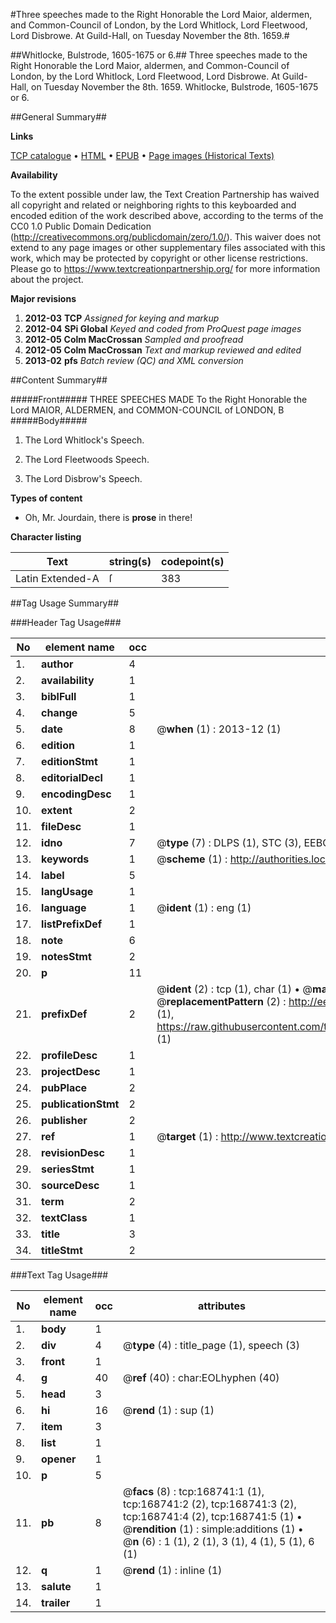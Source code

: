 #Three speeches made to the Right Honorable the Lord Maior, aldermen, and Common-Council of London, by the Lord Whitlock, Lord Fleetwood, Lord Disbrowe. At Guild-Hall, on Tuesday November the 8th. 1659.#

##Whitlocke, Bulstrode, 1605-1675 or 6.##
Three speeches made to the Right Honorable the Lord Maior, aldermen, and Common-Council of London, by the Lord Whitlock, Lord Fleetwood, Lord Disbrowe. At Guild-Hall, on Tuesday November the 8th. 1659.
Whitlocke, Bulstrode, 1605-1675 or 6.

##General Summary##

**Links**

[TCP catalogue](http://www.ota.ox.ac.uk/tcp/)  • 
[HTML](http://tei.it.ox.ac.uk/tcp/Texts-HTML/free/A96/A96410.html)  • 
[EPUB](http://tei.it.ox.ac.uk/tcp/Texts-EPUB/free/A96/A96410.epub) • 
[Page images (Historical Texts)](https://historicaltexts.jisc.ac.uk/eebo-99863606e)

**Availability**

To the extent possible under law, the Text Creation Partnership has waived all copyright and related or neighboring rights to this keyboarded and encoded edition of the work described above, according to the terms of the CC0 1.0 Public Domain Dedication (http://creativecommons.org/publicdomain/zero/1.0/). This waiver does not extend to any page images or other supplementary files associated with this work, which may be protected by copyright or other license restrictions. Please go to https://www.textcreationpartnership.org/ for more information about the project.

**Major revisions**

1. __2012-03__ __TCP__ *Assigned for keying and markup*
1. __2012-04__ __SPi Global__ *Keyed and coded from ProQuest page images*
1. __2012-05__ __Colm MacCrossan__ *Sampled and proofread*
1. __2012-05__ __Colm MacCrossan__ *Text and markup reviewed and edited*
1. __2013-02__ __pfs__ *Batch review (QC) and XML conversion*

##Content Summary##

#####Front#####
THREE SPEECHES MADE To the Right Honorable the Lord MAIOR, ALDERMEN, and COMMON-COUNCIL of LONDON, B
#####Body#####

1. The Lord Whitlock's Speech.

1. The Lord Fleetwoods Speech.

1. The Lord Disbrow's Speech.

**Types of content**

  * Oh, Mr. Jourdain, there is **prose** in there!

**Character listing**


|Text|string(s)|codepoint(s)|
|---|---|---|
|Latin Extended-A|ſ|383|

##Tag Usage Summary##

###Header Tag Usage###

|No|element name|occ|attributes|
|---|---|---|---|
|1.|__author__|4||
|2.|__availability__|1||
|3.|__biblFull__|1||
|4.|__change__|5||
|5.|__date__|8| @__when__ (1) : 2013-12 (1)|
|6.|__edition__|1||
|7.|__editionStmt__|1||
|8.|__editorialDecl__|1||
|9.|__encodingDesc__|1||
|10.|__extent__|2||
|11.|__fileDesc__|1||
|12.|__idno__|7| @__type__ (7) : DLPS (1), STC (3), EEBO-CITATION (1), PROQUEST (1), VID (1)|
|13.|__keywords__|1| @__scheme__ (1) : http://authorities.loc.gov/ (1)|
|14.|__label__|5||
|15.|__langUsage__|1||
|16.|__language__|1| @__ident__ (1) : eng (1)|
|17.|__listPrefixDef__|1||
|18.|__note__|6||
|19.|__notesStmt__|2||
|20.|__p__|11||
|21.|__prefixDef__|2| @__ident__ (2) : tcp (1), char (1)  •  @__matchPattern__ (2) : ([0-9\-]+):([0-9IVX]+) (1), (.+) (1)  •  @__replacementPattern__ (2) : http://eebo.chadwyck.com/downloadtiff?vid=$1&page=$2 (1), https://raw.githubusercontent.com/textcreationpartnership/Texts/master/tcpchars.xml#$1 (1)|
|22.|__profileDesc__|1||
|23.|__projectDesc__|1||
|24.|__pubPlace__|2||
|25.|__publicationStmt__|2||
|26.|__publisher__|2||
|27.|__ref__|1| @__target__ (1) : http://www.textcreationpartnership.org/docs/. (1)|
|28.|__revisionDesc__|1||
|29.|__seriesStmt__|1||
|30.|__sourceDesc__|1||
|31.|__term__|2||
|32.|__textClass__|1||
|33.|__title__|3||
|34.|__titleStmt__|2||


###Text Tag Usage###

|No|element name|occ|attributes|
|---|---|---|---|
|1.|__body__|1||
|2.|__div__|4| @__type__ (4) : title_page (1), speech (3)|
|3.|__front__|1||
|4.|__g__|40| @__ref__ (40) : char:EOLhyphen (40)|
|5.|__head__|3||
|6.|__hi__|16| @__rend__ (1) : sup (1)|
|7.|__item__|3||
|8.|__list__|1||
|9.|__opener__|1||
|10.|__p__|5||
|11.|__pb__|8| @__facs__ (8) : tcp:168741:1 (1), tcp:168741:2 (2), tcp:168741:3 (2), tcp:168741:4 (2), tcp:168741:5 (1)  •  @__rendition__ (1) : simple:additions (1)  •  @__n__ (6) : 1 (1), 2 (1), 3 (1), 4 (1), 5 (1), 6 (1)|
|12.|__q__|1| @__rend__ (1) : inline (1)|
|13.|__salute__|1||
|14.|__trailer__|1||

